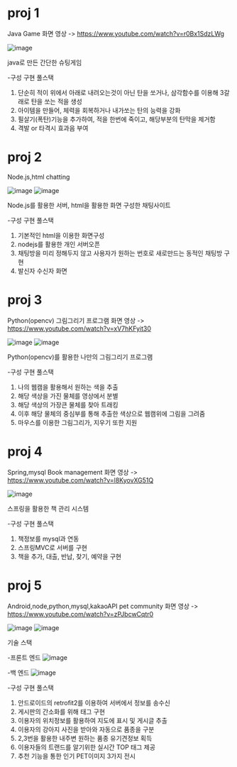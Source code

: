 # proj 1

Java Game
화면 영상
-> https://www.youtube.com/watch?v=r0Bx1SdzLWg

![image](https://user-images.githubusercontent.com/69042111/143809206-efbf13ef-235a-4907-9c44-56e59ac25d95.png)

java로 만든 간단한 슈팅게임

-구성 구현 풀스택

1. 단순히 적이 위에서 아래로 내려오는것이 아닌 탄을 쏘거나, 삼각함수를 이용해 3갈래로 탄을 쏘는 적을 생성
2. 아이템을 만들어, 체력을 회복하거나 내가쏘는 탄의 능력을 강화
3. 필살기(폭탄)기능을 추가하여, 적을 한번에 죽이고, 해당부분의 탄막을 제거함
4. 격발 or 타격시 효과음 부여

# proj 2

Node.js,html chatting

![image](https://user-images.githubusercontent.com/69042111/143809691-089e20f8-ce2e-4d08-b883-fa95a50a5f29.png)
![image](https://user-images.githubusercontent.com/69042111/143809728-dd2ec2f9-2548-4dd9-8350-29824365848a.png)

Node.js를 활용한 서버, html을 활용한 화면 구성한 채팅사이트 

-구성 구현 풀스택

1. 기본적인 html을 이용한 화면구성
2. nodejs를 활용한 개인 서버오픈
3. 채팅방을 미리 정해두지 않고 사용자가 원하는 번호로 새로만드는 동적인 채팅방 구현
4. 발신자 수신자 화면 

# proj 3

Python(opencv) 그림그리기 프로그램
화면 영상 
->
https://www.youtube.com/watch?v=xV7hKFyit30

![image](https://user-images.githubusercontent.com/69042111/143810797-7e5e04a4-783c-4679-b7a0-d340e2661ea1.png)
![image](https://user-images.githubusercontent.com/69042111/143810369-3e3a4849-d973-4a2e-86d8-bc57513991f3.png)

Python(opencv)를 활용한 나만의 그림그리기 프로그램

-구성 구현 풀스택

1. 나의 웹캠을 활용해서 원하는 색을 추출
2. 해당 색상을 가진 물체를 영상에서 분별
3. 해당 색상의 가장큰 물체를 찾아 트래킹
4. 이후 해당 물체의 중심부를 통해 추출한 색상으로 웹캠위에 그림을 그려줌
5. 마우스를 이용한 그림그리가, 지우기 또한 지원


# proj 4

Spring,mysql Book management
화면 영상 
->
https://www.youtube.com/watch?v=l8KyovXG51Q

![image](https://user-images.githubusercontent.com/69042111/143810938-a870ffe9-4a42-4284-a8b7-581f335c87f1.png)

스프링을 활용한 책 관리 시스템

-구성 구현 풀스택

1. 책정보를 mysql과 연동
2. 스프링MVC로 서버를 구현
3. 책을 추가, 대출, 반납, 찾기, 예약을 구현


# proj 5

Android,node,python,mysql,kakaoAPI pet community
화면 영상 
->
https://www.youtube.com/watch?v=zPJbcwCqtr0

![image](https://user-images.githubusercontent.com/69042111/143811474-7a0bf421-41dd-4ac5-931d-e3f09fca1221.png)
![image](https://user-images.githubusercontent.com/69042111/143811482-6260d995-5761-4dcc-8f11-7be64ac8e804.png)


기술 스택

-프론트 엔드
![image](https://user-images.githubusercontent.com/69042111/143811401-6e84f385-1daf-4e31-aa7e-544eeb5cc524.png)

-백 엔드
![image](https://user-images.githubusercontent.com/69042111/143811421-69c38b58-2264-442f-acae-8a02d93c6634.png)

-구성 구현 풀스택

1. 안드로이드의 retrofit2를 이용하여 서버에서 정보를 송수신
2. 게시판의 간소화를 위해 태그 구현
3. 이용자의 위치정보를 활용하여 지도에 표시 및 게시글 추출
4. 이용자의 강아지 사진을 받아와 자동으로 품종을 구분
5. 2,3번을 활용한 내주변 원하는 품종 유기견정보 획득
6. 이용자들의 트랜드를 알기위한 실시간 TOP 태그 제공
7. 추천 기능을 통한 인기 PET이미지 3가지 전시
